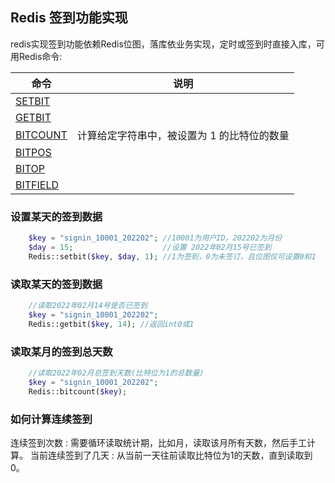 ## Redis 签到功能实现

redis实现签到功能依赖Redis位图，落库依业务实现，定时或签到时直接入库，可用Redis命令:

| 命令 | 说明 |
| ------- | ------- |
|    [SETBIT](http://redisdoc.com/bitmap/setbit.html)    |    |
|    [GETBIT](http://redisdoc.com/bitmap/getbit.html)    |    |
|    [BITCOUNT](http://redisdoc.com/bitmap/bitcount.html)  | 计算给定字符串中，被设置为 1 的比特位的数量 |
|    [BITPOS](http://redisdoc.com/bitmap/bitop.html)    |    |
|    [BITOP](http://redisdoc.com/bitmap/bitop.html)     |    |
|    [BITFIELD](http://redisdoc.com/bitmap/bitfield.html)  |    |


### 设置某天的签到数据
```PHP
	$key = "signin_10001_202202"; //10001为用户ID，202202为月份
	$day = 15;                    //设置 2022年02月15号已签到
	Redis::setbit($key, $day, 1); //1为签到，0为未签订，且位图仅可设置0和1
```

### 读取某天的签到数据
```PHP
	//读取2022年02月14号是否已签到 
	$key = "signin_10001_202202";
	Redis::getbit($key, 14); //返回int0或1
```

### 读取某月的签到总天数
```PHP
	//读取2022年02月总签到天数(比特位为1的总数量)
	$key = "signin_10001_202202";
	Redis::bitcount($key);
```

### 如何计算连续签到
连续签到次数 : 需要循环读取统计期，比如月，读取该月所有天数，然后手工计算。
当前连续签到了几天 : 从当前一天往前读取比特位为1的天数，直到读取到0。

